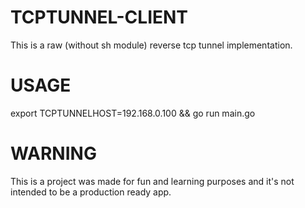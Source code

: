 # TCPTUNNEL-CLIENT
This is a raw (without sh module) reverse tcp tunnel implementation.

# USAGE
export TCPTUNNELHOST=192.168.0.100 && go run main.go

# WARNING
This is a project was made for fun and learning purposes and it's not intended to be a production ready app.

